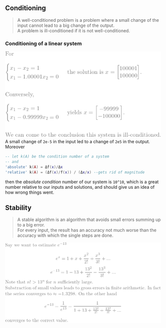 ## Conditioning
>A well-conditioned problem is a problem where a small change of the input cannot lead to a big change of the output.  
>A problem is ill-conditioned if it is not well-conditioned.
### Conditioning of a linear system
![ill](/img/ill.png)  
A small change of `2e-5` in the input led to a change of `2e5` in the output.  
Moreover
```lua
-- let k(A) be the condition number of a system
-- and
'absolute' k(A) = Δf(x)/Δx
'relative' k(A) = (Δf(x)/f(x)) / (Δx/x) --gets rid of magnitude
```
then the *absolute condition* number of our system is `10^10`, which is a great number relative to our inputs and solutions, and should give us an idea of how wrong things went. 
## Stability
> A stable algorithm is an algorithm that avoids small errors summing up to a big error.  
> For every input, the result has an accuracy not much worse than the accuracy with which the single steps are done.  

![e](/img/e.png)
